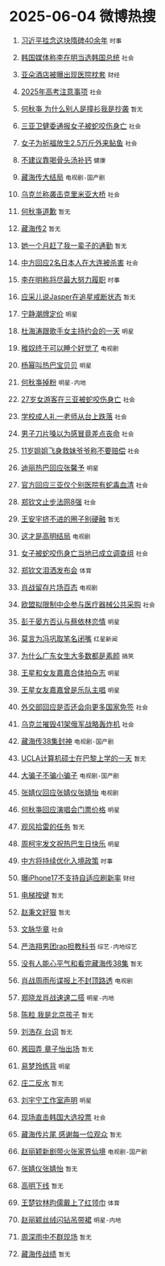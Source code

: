 # 2025-06-04 微博热搜 
1. [习近平挂念这块隋碑40余年](https://m.weibo.cn/search?containerid=100103type%3D1%26t%3D10%26q%3D%23%E4%B9%A0%E8%BF%91%E5%B9%B3%E6%8C%82%E5%BF%B5%E8%BF%99%E5%9D%97%E9%9A%8B%E7%A2%9140%E4%BD%99%E5%B9%B4%23&stream_entry_id=51&isnewpage=1&extparam=seat%3D1%26c_type%3D51%26cate%3D10103%26q%3D%2523%25E4%25B9%25A0%25E8%25BF%2591%25E5%25B9%25B3%25E6%258C%2582%25E5%25BF%25B5%25E8%25BF%2599%25E5%259D%2597%25E9%259A%258B%25E7%25A2%259140%25E4%25BD%2599%25E5%25B9%25B4%2523%26dgr%3D0%26pos%3D0%26filter_type%3Drealtimehot%26stream_entry_id%3D51%26display_time%3D1748984749%26pre_seqid%3D1748984749676036753796) `时事` 

2. [韩国媒体称李在明当选韩国总统](https://m.weibo.cn/search?containerid=100103type%3D1%26t%3D10%26q%3D%23%E9%9F%A9%E5%9B%BD%E5%AA%92%E4%BD%93%E7%A7%B0%E6%9D%8E%E5%9C%A8%E6%98%8E%E5%BD%93%E9%80%89%E9%9F%A9%E5%9B%BD%E6%80%BB%E7%BB%9F%23&stream_entry_id=31&isnewpage=1&extparam=seat%3D1%26c_type%3D31%26realpos%3D1%26cate%3D5001%26lcate%3D5001%26stream_entry_id%3D31%26flag%3D0%26q%3D%2523%25E9%259F%25A9%25E5%259B%25BD%25E5%25AA%2592%25E4%25BD%2593%25E7%25A7%25B0%25E6%259D%258E%25E5%259C%25A8%25E6%2598%258E%25E5%25BD%2593%25E9%2580%2589%25E9%259F%25A9%25E5%259B%25BD%25E6%2580%25BB%25E7%25BB%259F%2523%26dgr%3D0%26pos%3D0%26filter_type%3Drealtimehot%26band_rank%3D1%26display_time%3D1748984749%26pre_seqid%3D1748984749676036753796) `社会` 

3. [亚朵酒店被曝出现医院枕套](https://m.weibo.cn/search?containerid=100103type%3D1%26t%3D10%26q%3D%23%E4%BA%9A%E6%9C%B5%E9%85%92%E5%BA%97%E8%A2%AB%E6%9B%9D%E5%87%BA%E7%8E%B0%E5%8C%BB%E9%99%A2%E6%9E%95%E5%A5%97%23&stream_entry_id=31&isnewpage=1&extparam=seat%3D1%26c_type%3D31%26realpos%3D2%26cate%3D5001%26lcate%3D5001%26stream_entry_id%3D31%26flag%3D2%26q%3D%2523%25E4%25BA%259A%25E6%259C%25B5%25E9%2585%2592%25E5%25BA%2597%25E8%25A2%25AB%25E6%259B%259D%25E5%2587%25BA%25E7%258E%25B0%25E5%258C%25BB%25E9%2599%25A2%25E6%259E%2595%25E5%25A5%2597%2523%26dgr%3D0%26pos%3D1%26filter_type%3Drealtimehot%26band_rank%3D2%26display_time%3D1748984749%26pre_seqid%3D1748984749676036753796) `财经` 

4. [2025年高考注意事项](https://m.weibo.cn/search?containerid=100103type%3D1%26t%3D10%26q%3D%232025%E5%B9%B4%E9%AB%98%E8%80%83%E6%B3%A8%E6%84%8F%E4%BA%8B%E9%A1%B9%23&stream_entry_id=31&isnewpage=1&extparam=seat%3D1%26c_type%3D31%26realpos%3D3%26cate%3D5001%26lcate%3D5001%26stream_entry_id%3D31%26flag%3D0%26q%3D%25232025%25E5%25B9%25B4%25E9%25AB%2598%25E8%2580%2583%25E6%25B3%25A8%25E6%2584%258F%25E4%25BA%258B%25E9%25A1%25B9%2523%26dgr%3D0%26pos%3D2%26filter_type%3Drealtimehot%26band_rank%3D3%26display_time%3D1748984749%26pre_seqid%3D1748984749676036753796) `社会` 

5. [何秋亊 为什么别人是撞衫我是抄袭](https://m.weibo.cn/search?containerid=100103type%3D1%26t%3D10%26q%3D%E4%BD%95%E7%A7%8B%E4%BA%8A+%E4%B8%BA%E4%BB%80%E4%B9%88%E5%88%AB%E4%BA%BA%E6%98%AF%E6%92%9E%E8%A1%AB%E6%88%91%E6%98%AF%E6%8A%84%E8%A2%AD&stream_entry_id=31&isnewpage=1&extparam=seat%3D1%26c_type%3D31%26realpos%3D4%26cate%3D5001%26lcate%3D5001%26stream_entry_id%3D31%26flag%3D2%26q%3D%25E4%25BD%2595%25E7%25A7%258B%25E4%25BA%258A%2520%25E4%25B8%25BA%25E4%25BB%2580%25E4%25B9%2588%25E5%2588%25AB%25E4%25BA%25BA%25E6%2598%25AF%25E6%2592%259E%25E8%25A1%25AB%25E6%2588%2591%25E6%2598%25AF%25E6%258A%2584%25E8%25A2%25AD%26dgr%3D0%26pos%3D3%26filter_type%3Drealtimehot%26band_rank%3D4%26display_time%3D1748984749%26pre_seqid%3D1748984749676036753796) `暂无` 

6. [三亚卫健委通报女子被蛇咬伤身亡](https://m.weibo.cn/search?containerid=100103type%3D1%26t%3D10%26q%3D%23%E4%B8%89%E4%BA%9A%E5%8D%AB%E5%81%A5%E5%A7%94%E9%80%9A%E6%8A%A5%E5%A5%B3%E5%AD%90%E8%A2%AB%E8%9B%87%E5%92%AC%E4%BC%A4%E8%BA%AB%E4%BA%A1%23&stream_entry_id=31&isnewpage=1&extparam=seat%3D1%26c_type%3D31%26realpos%3D5%26cate%3D5001%26lcate%3D5001%26stream_entry_id%3D31%26flag%3D0%26q%3D%2523%25E4%25B8%2589%25E4%25BA%259A%25E5%258D%25AB%25E5%2581%25A5%25E5%25A7%2594%25E9%2580%259A%25E6%258A%25A5%25E5%25A5%25B3%25E5%25AD%2590%25E8%25A2%25AB%25E8%259B%2587%25E5%2592%25AC%25E4%25BC%25A4%25E8%25BA%25AB%25E4%25BA%25A1%2523%26dgr%3D0%26pos%3D4%26filter_type%3Drealtimehot%26band_rank%3D5%26display_time%3D1748984749%26pre_seqid%3D1748984749676036753796) `社会` 

7. [女子为祈福放生2.5万斤外来鲇鱼](https://m.weibo.cn/search?containerid=100103type%3D1%26t%3D10%26q%3D%23%E5%A5%B3%E5%AD%90%E4%B8%BA%E7%A5%88%E7%A6%8F%E6%94%BE%E7%94%9F2.5%E4%B8%87%E6%96%A4%E5%A4%96%E6%9D%A5%E9%B2%87%E9%B1%BC%23&stream_entry_id=31&isnewpage=1&extparam=seat%3D1%26c_type%3D31%26realpos%3D6%26cate%3D5001%26lcate%3D5001%26stream_entry_id%3D31%26flag%3D0%26q%3D%2523%25E5%25A5%25B3%25E5%25AD%2590%25E4%25B8%25BA%25E7%25A5%2588%25E7%25A6%258F%25E6%2594%25BE%25E7%2594%259F2.5%25E4%25B8%2587%25E6%2596%25A4%25E5%25A4%2596%25E6%259D%25A5%25E9%25B2%2587%25E9%25B1%25BC%2523%26dgr%3D0%26pos%3D5%26filter_type%3Drealtimehot%26band_rank%3D6%26display_time%3D1748984749%26pre_seqid%3D1748984749676036753796) `社会` 

8. [不建议靠喝骨头汤补钙](https://m.weibo.cn/search?containerid=100103type%3D1%26t%3D10%26q%3D%23%E4%B8%8D%E5%BB%BA%E8%AE%AE%E9%9D%A0%E5%96%9D%E9%AA%A8%E5%A4%B4%E6%B1%A4%E8%A1%A5%E9%92%99%23&stream_entry_id=31&isnewpage=1&extparam=seat%3D1%26c_type%3D31%26is_ad_pos%3D1%26cate%3D5001%26lcate%3D5001%26stream_entry_id%3D31%26band_rank%3D7%26q%3D%2523%25E4%25B8%258D%25E5%25BB%25BA%25E8%25AE%25AE%25E9%259D%25A0%25E5%2596%259D%25E9%25AA%25A8%25E5%25A4%25B4%25E6%25B1%25A4%25E8%25A1%25A5%25E9%2592%2599%2523%26dgr%3D0%26pos%3D6%26adid%3D288708%26filter_type%3Drealtimehot%26display_time%3D1748984749%26pre_seqid%3D1748984749676036753796) `健康` 

9. [藏海传大结局](https://m.weibo.cn/search?containerid=100103type%3D1%26t%3D10%26q%3D%23%E8%97%8F%E6%B5%B7%E4%BC%A0%E5%A4%A7%E7%BB%93%E5%B1%80%23&stream_entry_id=31&isnewpage=1&extparam=seat%3D1%26c_type%3D31%26realpos%3D7%26cate%3D5001%26lcate%3D5001%26stream_entry_id%3D31%26flag%3D0%26q%3D%2523%25E8%2597%258F%25E6%25B5%25B7%25E4%25BC%25A0%25E5%25A4%25A7%25E7%25BB%2593%25E5%25B1%2580%2523%26dgr%3D0%26pos%3D7%26filter_type%3Drealtimehot%26band_rank%3D7%26display_time%3D1748984749%26pre_seqid%3D1748984749676036753796) `电视剧-国产剧` 

10. [乌克兰称袭击克里米亚大桥](https://m.weibo.cn/search?containerid=100103type%3D1%26t%3D10%26q%3D%23%E4%B9%8C%E5%85%8B%E5%85%B0%E7%A7%B0%E8%A2%AD%E5%87%BB%E5%85%8B%E9%87%8C%E7%B1%B3%E4%BA%9A%E5%A4%A7%E6%A1%A5%23&stream_entry_id=31&isnewpage=1&extparam=seat%3D1%26c_type%3D31%26realpos%3D8%26cate%3D5001%26lcate%3D5001%26stream_entry_id%3D31%26flag%3D0%26q%3D%2523%25E4%25B9%258C%25E5%2585%258B%25E5%2585%25B0%25E7%25A7%25B0%25E8%25A2%25AD%25E5%2587%25BB%25E5%2585%258B%25E9%2587%258C%25E7%25B1%25B3%25E4%25BA%259A%25E5%25A4%25A7%25E6%25A1%25A5%2523%26dgr%3D0%26pos%3D8%26filter_type%3Drealtimehot%26band_rank%3D8%26display_time%3D1748984749%26pre_seqid%3D1748984749676036753796) `社会` 

11. [何秋亊道歉](https://m.weibo.cn/search?containerid=100103type%3D1%26t%3D10%26q%3D%E4%BD%95%E7%A7%8B%E4%BA%8A%E9%81%93%E6%AD%89&stream_entry_id=31&isnewpage=1&extparam=seat%3D1%26c_type%3D31%26realpos%3D9%26cate%3D5001%26lcate%3D5001%26stream_entry_id%3D31%26flag%3D2%26q%3D%25E4%25BD%2595%25E7%25A7%258B%25E4%25BA%258A%25E9%2581%2593%25E6%25AD%2589%26dgr%3D0%26pos%3D9%26filter_type%3Drealtimehot%26band_rank%3D9%26display_time%3D1748984749%26pre_seqid%3D1748984749676036753796) `暂无` 

12. [藏海传2](https://m.weibo.cn/search?containerid=100103type%3D1%26t%3D10%26q%3D%E8%97%8F%E6%B5%B7%E4%BC%A02&stream_entry_id=31&isnewpage=1&extparam=seat%3D1%26c_type%3D31%26realpos%3D10%26cate%3D5001%26lcate%3D5001%26stream_entry_id%3D31%26flag%3D2%26q%3D%25E8%2597%258F%25E6%25B5%25B7%25E4%25BC%25A02%26dgr%3D0%26pos%3D10%26filter_type%3Drealtimehot%26band_rank%3D10%26display_time%3D1748984749%26pre_seqid%3D1748984749676036753796) `暂无` 

13. [她一个月赶了我一辈子的通勤](https://m.weibo.cn/search?containerid=100103type%3D1%26t%3D10%26q%3D%E5%A5%B9%E4%B8%80%E4%B8%AA%E6%9C%88%E8%B5%B6%E4%BA%86%E6%88%91%E4%B8%80%E8%BE%88%E5%AD%90%E7%9A%84%E9%80%9A%E5%8B%A4&stream_entry_id=31&isnewpage=1&extparam=seat%3D1%26c_type%3D31%26realpos%3D11%26cate%3D5001%26lcate%3D5001%26stream_entry_id%3D31%26flag%3D2%26q%3D%25E5%25A5%25B9%25E4%25B8%2580%25E4%25B8%25AA%25E6%259C%2588%25E8%25B5%25B6%25E4%25BA%2586%25E6%2588%2591%25E4%25B8%2580%25E8%25BE%2588%25E5%25AD%2590%25E7%259A%2584%25E9%2580%259A%25E5%258B%25A4%26dgr%3D0%26pos%3D11%26filter_type%3Drealtimehot%26band_rank%3D11%26display_time%3D1748984749%26pre_seqid%3D1748984749676036753796) `暂无` 

14. [中方回应2名日本人在大连被杀害](https://m.weibo.cn/search?containerid=100103type%3D1%26t%3D10%26q%3D%23%E4%B8%AD%E6%96%B9%E5%9B%9E%E5%BA%942%E5%90%8D%E6%97%A5%E6%9C%AC%E4%BA%BA%E5%9C%A8%E5%A4%A7%E8%BF%9E%E8%A2%AB%E6%9D%80%E5%AE%B3%23&stream_entry_id=31&isnewpage=1&extparam=seat%3D1%26c_type%3D31%26realpos%3D12%26cate%3D5001%26lcate%3D5001%26stream_entry_id%3D31%26flag%3D2%26q%3D%2523%25E4%25B8%25AD%25E6%2596%25B9%25E5%259B%259E%25E5%25BA%25942%25E5%2590%258D%25E6%2597%25A5%25E6%259C%25AC%25E4%25BA%25BA%25E5%259C%25A8%25E5%25A4%25A7%25E8%25BF%259E%25E8%25A2%25AB%25E6%259D%2580%25E5%25AE%25B3%2523%26dgr%3D0%26pos%3D12%26filter_type%3Drealtimehot%26band_rank%3D12%26display_time%3D1748984749%26pre_seqid%3D1748984749676036753796) `社会` 

15. [李在明称将尽最大努力履职](https://m.weibo.cn/search?containerid=100103type%3D1%26t%3D10%26q%3D%23%E6%9D%8E%E5%9C%A8%E6%98%8E%E7%A7%B0%E5%B0%86%E5%B0%BD%E6%9C%80%E5%A4%A7%E5%8A%AA%E5%8A%9B%E5%B1%A5%E8%81%8C%23&stream_entry_id=31&isnewpage=1&extparam=seat%3D1%26c_type%3D31%26realpos%3D13%26cate%3D5001%26lcate%3D5001%26stream_entry_id%3D31%26flag%3D0%26q%3D%2523%25E6%259D%258E%25E5%259C%25A8%25E6%2598%258E%25E7%25A7%25B0%25E5%25B0%2586%25E5%25B0%25BD%25E6%259C%2580%25E5%25A4%25A7%25E5%258A%25AA%25E5%258A%259B%25E5%25B1%25A5%25E8%2581%258C%2523%26dgr%3D0%26pos%3D13%26filter_type%3Drealtimehot%26band_rank%3D13%26display_time%3D1748984749%26pre_seqid%3D1748984749676036753796) `时事` 

16. [应采儿说Jasper在追星戒断状态](https://m.weibo.cn/search?containerid=100103type%3D1%26t%3D10%26q%3D%E5%BA%94%E9%87%87%E5%84%BF%E8%AF%B4Jasper%E5%9C%A8%E8%BF%BD%E6%98%9F%E6%88%92%E6%96%AD%E7%8A%B6%E6%80%81&stream_entry_id=31&isnewpage=1&extparam=seat%3D1%26c_type%3D31%26realpos%3D14%26cate%3D5001%26lcate%3D5001%26stream_entry_id%3D31%26flag%3D2%26q%3D%25E5%25BA%2594%25E9%2587%2587%25E5%2584%25BF%25E8%25AF%25B4Jasper%25E5%259C%25A8%25E8%25BF%25BD%25E6%2598%259F%25E6%2588%2592%25E6%2596%25AD%25E7%258A%25B6%25E6%2580%2581%26dgr%3D0%26pos%3D14%26filter_type%3Drealtimehot%26band_rank%3D14%26display_time%3D1748984749%26pre_seqid%3D1748984749676036753796) `暂无` 

17. [宁静潮牌定价](https://m.weibo.cn/search?containerid=100103type%3D1%26t%3D10%26q%3D%23%E5%AE%81%E9%9D%99%E6%BD%AE%E7%89%8C%E5%AE%9A%E4%BB%B7%23&stream_entry_id=31&isnewpage=1&extparam=seat%3D1%26c_type%3D31%26realpos%3D15%26cate%3D5001%26lcate%3D5001%26stream_entry_id%3D31%26flag%3D2%26q%3D%2523%25E5%25AE%2581%25E9%259D%2599%25E6%25BD%25AE%25E7%2589%258C%25E5%25AE%259A%25E4%25BB%25B7%2523%26dgr%3D0%26pos%3D15%26filter_type%3Drealtimehot%26band_rank%3D15%26display_time%3D1748984749%26pre_seqid%3D1748984749676036753796) `明星` 

18. [杜海涛跟歌手女主持约会的一天](https://m.weibo.cn/search?containerid=100103type%3D1%26t%3D10%26q%3D%23%E6%9D%9C%E6%B5%B7%E6%B6%9B%E8%B7%9F%E6%AD%8C%E6%89%8B%E5%A5%B3%E4%B8%BB%E6%8C%81%E7%BA%A6%E4%BC%9A%E7%9A%84%E4%B8%80%E5%A4%A9%23&stream_entry_id=31&isnewpage=1&extparam=seat%3D1%26c_type%3D31%26realpos%3D16%26cate%3D5001%26lcate%3D5001%26stream_entry_id%3D31%26flag%3D2%26q%3D%2523%25E6%259D%259C%25E6%25B5%25B7%25E6%25B6%259B%25E8%25B7%259F%25E6%25AD%258C%25E6%2589%258B%25E5%25A5%25B3%25E4%25B8%25BB%25E6%258C%2581%25E7%25BA%25A6%25E4%25BC%259A%25E7%259A%2584%25E4%25B8%2580%25E5%25A4%25A9%2523%26dgr%3D0%26pos%3D16%26filter_type%3Drealtimehot%26band_rank%3D16%26display_time%3D1748984749%26pre_seqid%3D1748984749676036753796) `明星` 

19. [稚奴终于可以睡个好觉了](https://m.weibo.cn/search?containerid=100103type%3D1%26t%3D10%26q%3D%23%E7%A8%9A%E5%A5%B4%E7%BB%88%E4%BA%8E%E5%8F%AF%E4%BB%A5%E7%9D%A1%E4%B8%AA%E5%A5%BD%E8%A7%89%E4%BA%86%23&stream_entry_id=31&isnewpage=1&extparam=seat%3D1%26c_type%3D31%26realpos%3D17%26cate%3D5001%26lcate%3D5001%26stream_entry_id%3D31%26flag%3D0%26q%3D%2523%25E7%25A8%259A%25E5%25A5%25B4%25E7%25BB%2588%25E4%25BA%258E%25E5%258F%25AF%25E4%25BB%25A5%25E7%259D%25A1%25E4%25B8%25AA%25E5%25A5%25BD%25E8%25A7%2589%25E4%25BA%2586%2523%26dgr%3D0%26pos%3D17%26filter_type%3Drealtimehot%26band_rank%3D17%26display_time%3D1748984749%26pre_seqid%3D1748984749676036753796) `电视剧` 

20. [杨幂叫热巴宝贝贝](https://m.weibo.cn/search?containerid=100103type%3D1%26t%3D10%26q%3D%23%E6%9D%A8%E5%B9%82%E5%8F%AB%E7%83%AD%E5%B7%B4%E5%AE%9D%E8%B4%9D%E8%B4%9D%23&stream_entry_id=31&isnewpage=1&extparam=seat%3D1%26c_type%3D31%26realpos%3D18%26cate%3D5001%26lcate%3D5001%26stream_entry_id%3D31%26flag%3D0%26q%3D%2523%25E6%259D%25A8%25E5%25B9%2582%25E5%258F%25AB%25E7%2583%25AD%25E5%25B7%25B4%25E5%25AE%259D%25E8%25B4%259D%25E8%25B4%259D%2523%26dgr%3D0%26pos%3D18%26filter_type%3Drealtimehot%26band_rank%3D18%26display_time%3D1748984749%26pre_seqid%3D1748984749676036753796) `明星` 

21. [何秋亊掉粉](https://m.weibo.cn/search?containerid=100103type%3D1%26t%3D10%26q%3D%E4%BD%95%E7%A7%8B%E4%BA%8A%E6%8E%89%E7%B2%89&stream_entry_id=31&isnewpage=1&extparam=seat%3D1%26c_type%3D31%26realpos%3D19%26cate%3D5001%26lcate%3D5001%26stream_entry_id%3D31%26flag%3D0%26q%3D%25E4%25BD%2595%25E7%25A7%258B%25E4%25BA%258A%25E6%258E%2589%25E7%25B2%2589%26dgr%3D0%26pos%3D19%26filter_type%3Drealtimehot%26band_rank%3D19%26display_time%3D1748984749%26pre_seqid%3D1748984749676036753796) `明星-内地` 

22. [27岁女游客在三亚被蛇咬伤身亡](https://m.weibo.cn/search?containerid=100103type%3D1%26t%3D10%26q%3D%2327%E5%B2%81%E5%A5%B3%E6%B8%B8%E5%AE%A2%E5%9C%A8%E4%B8%89%E4%BA%9A%E8%A2%AB%E8%9B%87%E5%92%AC%E4%BC%A4%E8%BA%AB%E4%BA%A1%23&stream_entry_id=31&isnewpage=1&extparam=seat%3D1%26c_type%3D31%26realpos%3D20%26cate%3D5001%26lcate%3D5001%26stream_entry_id%3D31%26flag%3D0%26q%3D%252327%25E5%25B2%2581%25E5%25A5%25B3%25E6%25B8%25B8%25E5%25AE%25A2%25E5%259C%25A8%25E4%25B8%2589%25E4%25BA%259A%25E8%25A2%25AB%25E8%259B%2587%25E5%2592%25AC%25E4%25BC%25A4%25E8%25BA%25AB%25E4%25BA%25A1%2523%26dgr%3D0%26pos%3D20%26filter_type%3Drealtimehot%26band_rank%3D20%26display_time%3D1748984749%26pre_seqid%3D1748984749676036753796) `社会` 

23. [学校成人礼一老师从台上跌落](https://m.weibo.cn/search?containerid=100103type%3D1%26t%3D10%26q%3D%23%E5%AD%A6%E6%A0%A1%E6%88%90%E4%BA%BA%E7%A4%BC%E4%B8%80%E8%80%81%E5%B8%88%E4%BB%8E%E5%8F%B0%E4%B8%8A%E8%B7%8C%E8%90%BD%23&stream_entry_id=31&isnewpage=1&extparam=seat%3D1%26c_type%3D31%26realpos%3D21%26cate%3D5001%26lcate%3D5001%26stream_entry_id%3D31%26flag%3D0%26q%3D%2523%25E5%25AD%25A6%25E6%25A0%25A1%25E6%2588%2590%25E4%25BA%25BA%25E7%25A4%25BC%25E4%25B8%2580%25E8%2580%2581%25E5%25B8%2588%25E4%25BB%258E%25E5%258F%25B0%25E4%25B8%258A%25E8%25B7%258C%25E8%2590%25BD%2523%26dgr%3D0%26pos%3D21%26filter_type%3Drealtimehot%26band_rank%3D21%26display_time%3D1748984749%26pre_seqid%3D1748984749676036753796) `社会` 

24. [男子刀片嗓以为感冒竟差点丧命](https://m.weibo.cn/search?containerid=100103type%3D1%26t%3D10%26q%3D%23%E7%94%B7%E5%AD%90%E5%88%80%E7%89%87%E5%97%93%E4%BB%A5%E4%B8%BA%E6%84%9F%E5%86%92%E7%AB%9F%E5%B7%AE%E7%82%B9%E4%B8%A7%E5%91%BD%23&stream_entry_id=31&isnewpage=1&extparam=seat%3D1%26c_type%3D31%26realpos%3D22%26cate%3D5001%26lcate%3D5001%26stream_entry_id%3D31%26flag%3D0%26q%3D%2523%25E7%2594%25B7%25E5%25AD%2590%25E5%2588%2580%25E7%2589%2587%25E5%2597%2593%25E4%25BB%25A5%25E4%25B8%25BA%25E6%2584%259F%25E5%2586%2592%25E7%25AB%259F%25E5%25B7%25AE%25E7%2582%25B9%25E4%25B8%25A7%25E5%2591%25BD%2523%26dgr%3D0%26pos%3D22%26filter_type%3Drealtimehot%26band_rank%3D22%26display_time%3D1748984749%26pre_seqid%3D1748984749676036753796) `社会` 

25. [11岁姐姐飞身救妹爷爷称不要赔偿](https://m.weibo.cn/search?containerid=100103type%3D1%26t%3D10%26q%3D%2311%E5%B2%81%E5%A7%90%E5%A7%90%E9%A3%9E%E8%BA%AB%E6%95%91%E5%A6%B9%E7%88%B7%E7%88%B7%E7%A7%B0%E4%B8%8D%E8%A6%81%E8%B5%94%E5%81%BF%23&stream_entry_id=31&isnewpage=1&extparam=seat%3D1%26c_type%3D31%26realpos%3D23%26cate%3D5001%26lcate%3D5001%26stream_entry_id%3D31%26flag%3D0%26q%3D%252311%25E5%25B2%2581%25E5%25A7%2590%25E5%25A7%2590%25E9%25A3%259E%25E8%25BA%25AB%25E6%2595%2591%25E5%25A6%25B9%25E7%2588%25B7%25E7%2588%25B7%25E7%25A7%25B0%25E4%25B8%258D%25E8%25A6%2581%25E8%25B5%2594%25E5%2581%25BF%2523%26dgr%3D0%26pos%3D23%26filter_type%3Drealtimehot%26band_rank%3D23%26display_time%3D1748984749%26pre_seqid%3D1748984749676036753796) `社会` 

26. [迪丽热巴回应张馨予](https://m.weibo.cn/search?containerid=100103type%3D1%26t%3D10%26q%3D%23%E8%BF%AA%E4%B8%BD%E7%83%AD%E5%B7%B4%E5%9B%9E%E5%BA%94%E5%BC%A0%E9%A6%A8%E4%BA%88%23&stream_entry_id=31&isnewpage=1&extparam=seat%3D1%26c_type%3D31%26realpos%3D24%26cate%3D5001%26lcate%3D5001%26stream_entry_id%3D31%26flag%3D0%26q%3D%2523%25E8%25BF%25AA%25E4%25B8%25BD%25E7%2583%25AD%25E5%25B7%25B4%25E5%259B%259E%25E5%25BA%2594%25E5%25BC%25A0%25E9%25A6%25A8%25E4%25BA%2588%2523%26dgr%3D0%26pos%3D24%26filter_type%3Drealtimehot%26band_rank%3D24%26display_time%3D1748984749%26pre_seqid%3D1748984749676036753796) `明星` 

27. [官方回应三亚仅个别医院有蛇毒血清](https://m.weibo.cn/search?containerid=100103type%3D1%26t%3D10%26q%3D%23%E5%AE%98%E6%96%B9%E5%9B%9E%E5%BA%94%E4%B8%89%E4%BA%9A%E4%BB%85%E4%B8%AA%E5%88%AB%E5%8C%BB%E9%99%A2%E6%9C%89%E8%9B%87%E6%AF%92%E8%A1%80%E6%B8%85%23&stream_entry_id=31&isnewpage=1&extparam=seat%3D1%26c_type%3D31%26realpos%3D25%26cate%3D5001%26lcate%3D5001%26stream_entry_id%3D31%26flag%3D0%26q%3D%2523%25E5%25AE%2598%25E6%2596%25B9%25E5%259B%259E%25E5%25BA%2594%25E4%25B8%2589%25E4%25BA%259A%25E4%25BB%2585%25E4%25B8%25AA%25E5%2588%25AB%25E5%258C%25BB%25E9%2599%25A2%25E6%259C%2589%25E8%259B%2587%25E6%25AF%2592%25E8%25A1%2580%25E6%25B8%2585%2523%26dgr%3D0%26pos%3D25%26filter_type%3Drealtimehot%26band_rank%3D25%26display_time%3D1748984749%26pre_seqid%3D1748984749676036753796) `社会` 

28. [郑钦文止步法网8强](https://m.weibo.cn/search?containerid=100103type%3D1%26t%3D10%26q%3D%23%E9%83%91%E9%92%A6%E6%96%87%E6%AD%A2%E6%AD%A5%E6%B3%95%E7%BD%918%E5%BC%BA%23&stream_entry_id=31&isnewpage=1&extparam=seat%3D1%26c_type%3D31%26realpos%3D26%26cate%3D5001%26lcate%3D5001%26stream_entry_id%3D31%26flag%3D0%26q%3D%2523%25E9%2583%2591%25E9%2592%25A6%25E6%2596%2587%25E6%25AD%25A2%25E6%25AD%25A5%25E6%25B3%2595%25E7%25BD%25918%25E5%25BC%25BA%2523%26dgr%3D0%26pos%3D26%26filter_type%3Drealtimehot%26band_rank%3D26%26display_time%3D1748984749%26pre_seqid%3D1748984749676036753796) `社会` 

29. [王安宇挤不进的圈子别硬融](https://m.weibo.cn/search?containerid=100103type%3D1%26t%3D10%26q%3D%E7%8E%8B%E5%AE%89%E5%AE%87%E6%8C%A4%E4%B8%8D%E8%BF%9B%E7%9A%84%E5%9C%88%E5%AD%90%E5%88%AB%E7%A1%AC%E8%9E%8D&stream_entry_id=31&isnewpage=1&extparam=seat%3D1%26c_type%3D31%26realpos%3D27%26cate%3D5001%26lcate%3D5001%26stream_entry_id%3D31%26flag%3D0%26q%3D%25E7%258E%258B%25E5%25AE%2589%25E5%25AE%2587%25E6%258C%25A4%25E4%25B8%258D%25E8%25BF%259B%25E7%259A%2584%25E5%259C%2588%25E5%25AD%2590%25E5%2588%25AB%25E7%25A1%25AC%25E8%259E%258D%26dgr%3D0%26pos%3D27%26filter_type%3Drealtimehot%26band_rank%3D27%26display_time%3D1748984749%26pre_seqid%3D1748984749676036753796) `暂无` 

30. [这才是高明结局](https://m.weibo.cn/search?containerid=100103type%3D1%26t%3D10%26q%3D%23%E8%BF%99%E6%89%8D%E6%98%AF%E9%AB%98%E6%98%8E%E7%BB%93%E5%B1%80%23&stream_entry_id=31&isnewpage=1&extparam=seat%3D1%26c_type%3D31%26realpos%3D28%26cate%3D5001%26lcate%3D5001%26stream_entry_id%3D31%26flag%3D0%26q%3D%2523%25E8%25BF%2599%25E6%2589%258D%25E6%2598%25AF%25E9%25AB%2598%25E6%2598%258E%25E7%25BB%2593%25E5%25B1%2580%2523%26dgr%3D0%26pos%3D28%26filter_type%3Drealtimehot%26band_rank%3D28%26display_time%3D1748984749%26pre_seqid%3D1748984749676036753796) `电视剧` 

31. [女子被蛇咬伤身亡当地已成立调查组](https://m.weibo.cn/search?containerid=100103type%3D1%26t%3D10%26q%3D%23%E5%A5%B3%E5%AD%90%E8%A2%AB%E8%9B%87%E5%92%AC%E4%BC%A4%E8%BA%AB%E4%BA%A1%E5%BD%93%E5%9C%B0%E5%B7%B2%E6%88%90%E7%AB%8B%E8%B0%83%E6%9F%A5%E7%BB%84%23&stream_entry_id=31&isnewpage=1&extparam=seat%3D1%26c_type%3D31%26realpos%3D29%26cate%3D5001%26lcate%3D5001%26stream_entry_id%3D31%26flag%3D0%26q%3D%2523%25E5%25A5%25B3%25E5%25AD%2590%25E8%25A2%25AB%25E8%259B%2587%25E5%2592%25AC%25E4%25BC%25A4%25E8%25BA%25AB%25E4%25BA%25A1%25E5%25BD%2593%25E5%259C%25B0%25E5%25B7%25B2%25E6%2588%2590%25E7%25AB%258B%25E8%25B0%2583%25E6%259F%25A5%25E7%25BB%2584%2523%26dgr%3D0%26pos%3D29%26filter_type%3Drealtimehot%26band_rank%3D29%26display_time%3D1748984749%26pre_seqid%3D1748984749676036753796) `社会` 

32. [郑钦文泪洒发布会](https://m.weibo.cn/search?containerid=100103type%3D1%26t%3D10%26q%3D%23%E9%83%91%E9%92%A6%E6%96%87%E6%B3%AA%E6%B4%92%E5%8F%91%E5%B8%83%E4%BC%9A%23&stream_entry_id=31&isnewpage=1&extparam=seat%3D1%26c_type%3D31%26realpos%3D30%26cate%3D5001%26lcate%3D5001%26stream_entry_id%3D31%26flag%3D0%26q%3D%2523%25E9%2583%2591%25E9%2592%25A6%25E6%2596%2587%25E6%25B3%25AA%25E6%25B4%2592%25E5%258F%2591%25E5%25B8%2583%25E4%25BC%259A%2523%26dgr%3D0%26pos%3D30%26filter_type%3Drealtimehot%26band_rank%3D30%26display_time%3D1748984749%26pre_seqid%3D1748984749676036753796) `体育` 

33. [肖战留存片场百态](https://m.weibo.cn/search?containerid=100103type%3D1%26t%3D10%26q%3D%23%E8%82%96%E6%88%98%E7%95%99%E5%AD%98%E7%89%87%E5%9C%BA%E7%99%BE%E6%80%81%23&stream_entry_id=31&isnewpage=1&extparam=seat%3D1%26c_type%3D31%26realpos%3D31%26cate%3D5001%26lcate%3D5001%26stream_entry_id%3D31%26flag%3D0%26q%3D%2523%25E8%2582%2596%25E6%2588%2598%25E7%2595%2599%25E5%25AD%2598%25E7%2589%2587%25E5%259C%25BA%25E7%2599%25BE%25E6%2580%2581%2523%26dgr%3D0%26pos%3D31%26filter_type%3Drealtimehot%26band_rank%3D31%26display_time%3D1748984749%26pre_seqid%3D1748984749676036753796) `电视剧` 

34. [欧盟拟限制中企参与医疗器械公共采购](https://m.weibo.cn/search?containerid=100103type%3D1%26t%3D10%26q%3D%23%E6%AC%A7%E7%9B%9F%E6%8B%9F%E9%99%90%E5%88%B6%E4%B8%AD%E4%BC%81%E5%8F%82%E4%B8%8E%E5%8C%BB%E7%96%97%E5%99%A8%E6%A2%B0%E5%85%AC%E5%85%B1%E9%87%87%E8%B4%AD%23&stream_entry_id=31&isnewpage=1&extparam=seat%3D1%26c_type%3D31%26realpos%3D32%26cate%3D5001%26lcate%3D5001%26stream_entry_id%3D31%26flag%3D0%26q%3D%2523%25E6%25AC%25A7%25E7%259B%259F%25E6%258B%259F%25E9%2599%2590%25E5%2588%25B6%25E4%25B8%25AD%25E4%25BC%2581%25E5%258F%2582%25E4%25B8%258E%25E5%258C%25BB%25E7%2596%2597%25E5%2599%25A8%25E6%25A2%25B0%25E5%2585%25AC%25E5%2585%25B1%25E9%2587%2587%25E8%25B4%25AD%2523%26dgr%3D0%26pos%3D32%26filter_type%3Drealtimehot%26band_rank%3D32%26display_time%3D1748984749%26pre_seqid%3D1748984749676036753796) `社会` 

35. [彭于晏方否认与蔡依林恋情](https://m.weibo.cn/search?containerid=100103type%3D1%26t%3D10%26q%3D%23%E5%BD%AD%E4%BA%8E%E6%99%8F%E6%96%B9%E5%90%A6%E8%AE%A4%E4%B8%8E%E8%94%A1%E4%BE%9D%E6%9E%97%E6%81%8B%E6%83%85%23&stream_entry_id=31&isnewpage=1&extparam=seat%3D1%26c_type%3D31%26realpos%3D33%26cate%3D5001%26lcate%3D5001%26stream_entry_id%3D31%26flag%3D0%26q%3D%2523%25E5%25BD%25AD%25E4%25BA%258E%25E6%2599%258F%25E6%2596%25B9%25E5%2590%25A6%25E8%25AE%25A4%25E4%25B8%258E%25E8%2594%25A1%25E4%25BE%259D%25E6%259E%2597%25E6%2581%258B%25E6%2583%2585%2523%26dgr%3D0%26pos%3D33%26filter_type%3Drealtimehot%26band_rank%3D33%26display_time%3D1748984749%26pre_seqid%3D1748984749676036753796) `明星` 

36. [莫言为冯巩取笔名闭嘴](https://m.weibo.cn/search?containerid=100103type%3D1%26t%3D10%26q%3D%E8%8E%AB%E8%A8%80%E4%B8%BA%E5%86%AF%E5%B7%A9%E5%8F%96%E7%AC%94%E5%90%8D%E9%97%AD%E5%98%B4&stream_entry_id=31&isnewpage=1&extparam=seat%3D1%26c_type%3D31%26realpos%3D34%26cate%3D5001%26lcate%3D5001%26stream_entry_id%3D31%26flag%3D1%26q%3D%25E8%258E%25AB%25E8%25A8%2580%25E4%25B8%25BA%25E5%2586%25AF%25E5%25B7%25A9%25E5%258F%2596%25E7%25AC%2594%25E5%2590%258D%25E9%2597%25AD%25E5%2598%25B4%26dgr%3D0%26pos%3D34%26filter_type%3Drealtimehot%26band_rank%3D34%26display_time%3D1748984749%26pre_seqid%3D1748984749676036753796) `红星新闻` 

37. [为什么广东女生大多数都是素颜](https://m.weibo.cn/search?containerid=100103type%3D1%26t%3D10%26q%3D%23%E4%B8%BA%E4%BB%80%E4%B9%88%E5%B9%BF%E4%B8%9C%E5%A5%B3%E7%94%9F%E5%A4%A7%E5%A4%9A%E6%95%B0%E9%83%BD%E6%98%AF%E7%B4%A0%E9%A2%9C%23&stream_entry_id=31&isnewpage=1&extparam=seat%3D1%26c_type%3D31%26realpos%3D35%26cate%3D5001%26lcate%3D5001%26stream_entry_id%3D31%26flag%3D0%26q%3D%2523%25E4%25B8%25BA%25E4%25BB%2580%25E4%25B9%2588%25E5%25B9%25BF%25E4%25B8%259C%25E5%25A5%25B3%25E7%2594%259F%25E5%25A4%25A7%25E5%25A4%259A%25E6%2595%25B0%25E9%2583%25BD%25E6%2598%25AF%25E7%25B4%25A0%25E9%25A2%259C%2523%26dgr%3D0%26pos%3D35%26filter_type%3Drealtimehot%26band_rank%3D35%26display_time%3D1748984749%26pre_seqid%3D1748984749676036753796) `搞笑` 

38. [王星和女友嘉嘉合体拍杂志](https://m.weibo.cn/search?containerid=100103type%3D1%26t%3D10%26q%3D%23%E7%8E%8B%E6%98%9F%E5%92%8C%E5%A5%B3%E5%8F%8B%E5%98%89%E5%98%89%E5%90%88%E4%BD%93%E6%8B%8D%E6%9D%82%E5%BF%97%23&stream_entry_id=31&isnewpage=1&extparam=seat%3D1%26c_type%3D31%26realpos%3D36%26cate%3D5001%26lcate%3D5001%26stream_entry_id%3D31%26flag%3D1%26q%3D%2523%25E7%258E%258B%25E6%2598%259F%25E5%2592%258C%25E5%25A5%25B3%25E5%258F%258B%25E5%2598%2589%25E5%2598%2589%25E5%2590%2588%25E4%25BD%2593%25E6%258B%258D%25E6%259D%2582%25E5%25BF%2597%2523%26dgr%3D0%26pos%3D36%26filter_type%3Drealtimehot%26band_rank%3D36%26display_time%3D1748984749%26pre_seqid%3D1748984749676036753796) `明星` 

39. [王星女友嘉嘉曾是乐队主唱](https://m.weibo.cn/search?containerid=100103type%3D1%26t%3D10%26q%3D%23%E7%8E%8B%E6%98%9F%E5%A5%B3%E5%8F%8B%E5%98%89%E5%98%89%E6%9B%BE%E6%98%AF%E4%B9%90%E9%98%9F%E4%B8%BB%E5%94%B1%23&stream_entry_id=31&isnewpage=1&extparam=seat%3D1%26c_type%3D31%26realpos%3D37%26cate%3D5001%26lcate%3D5001%26stream_entry_id%3D31%26flag%3D0%26q%3D%2523%25E7%258E%258B%25E6%2598%259F%25E5%25A5%25B3%25E5%258F%258B%25E5%2598%2589%25E5%2598%2589%25E6%259B%25BE%25E6%2598%25AF%25E4%25B9%2590%25E9%2598%259F%25E4%25B8%25BB%25E5%2594%25B1%2523%26dgr%3D0%26pos%3D37%26filter_type%3Drealtimehot%26band_rank%3D37%26display_time%3D1748984749%26pre_seqid%3D1748984749676036753796) `明星` 

40. [外交部回应是否还会向更多国家免签](https://m.weibo.cn/search?containerid=100103type%3D1%26t%3D10%26q%3D%23%E5%A4%96%E4%BA%A4%E9%83%A8%E5%9B%9E%E5%BA%94%E6%98%AF%E5%90%A6%E8%BF%98%E4%BC%9A%E5%90%91%E6%9B%B4%E5%A4%9A%E5%9B%BD%E5%AE%B6%E5%85%8D%E7%AD%BE%23&stream_entry_id=31&isnewpage=1&extparam=seat%3D1%26c_type%3D31%26realpos%3D38%26cate%3D5001%26lcate%3D5001%26stream_entry_id%3D31%26flag%3D0%26q%3D%2523%25E5%25A4%2596%25E4%25BA%25A4%25E9%2583%25A8%25E5%259B%259E%25E5%25BA%2594%25E6%2598%25AF%25E5%2590%25A6%25E8%25BF%2598%25E4%25BC%259A%25E5%2590%2591%25E6%259B%25B4%25E5%25A4%259A%25E5%259B%25BD%25E5%25AE%25B6%25E5%2585%258D%25E7%25AD%25BE%2523%26dgr%3D0%26pos%3D38%26filter_type%3Drealtimehot%26band_rank%3D38%26display_time%3D1748984749%26pre_seqid%3D1748984749676036753796) `社会` 

41. [乌克兰摧毁41架俄军战略轰炸机](https://m.weibo.cn/search?containerid=100103type%3D1%26t%3D10%26q%3D%23%E4%B9%8C%E5%85%8B%E5%85%B0%E6%91%A7%E6%AF%8141%E6%9E%B6%E4%BF%84%E5%86%9B%E6%88%98%E7%95%A5%E8%BD%B0%E7%82%B8%E6%9C%BA%23&stream_entry_id=31&isnewpage=1&extparam=seat%3D1%26c_type%3D31%26realpos%3D39%26cate%3D5001%26lcate%3D5001%26stream_entry_id%3D31%26flag%3D0%26q%3D%2523%25E4%25B9%258C%25E5%2585%258B%25E5%2585%25B0%25E6%2591%25A7%25E6%25AF%258141%25E6%259E%25B6%25E4%25BF%2584%25E5%2586%259B%25E6%2588%2598%25E7%2595%25A5%25E8%25BD%25B0%25E7%2582%25B8%25E6%259C%25BA%2523%26dgr%3D0%26pos%3D39%26filter_type%3Drealtimehot%26band_rank%3D39%26display_time%3D1748984749%26pre_seqid%3D1748984749676036753796) `社会` 

42. [藏海传38集封神](https://m.weibo.cn/search?containerid=100103type%3D1%26t%3D10%26q%3D%23%E8%97%8F%E6%B5%B7%E4%BC%A038%E9%9B%86%E5%B0%81%E7%A5%9E%23&stream_entry_id=31&isnewpage=1&extparam=seat%3D1%26c_type%3D31%26realpos%3D40%26cate%3D5001%26lcate%3D5001%26stream_entry_id%3D31%26flag%3D0%26q%3D%2523%25E8%2597%258F%25E6%25B5%25B7%25E4%25BC%25A038%25E9%259B%2586%25E5%25B0%2581%25E7%25A5%259E%2523%26dgr%3D0%26pos%3D40%26filter_type%3Drealtimehot%26band_rank%3D40%26display_time%3D1748984749%26pre_seqid%3D1748984749676036753796) `电视剧-国产剧` 

43. [UCLA计算机硕士在巴黎上学的一天](https://m.weibo.cn/search?containerid=100103type%3D1%26t%3D10%26q%3DUCLA%E8%AE%A1%E7%AE%97%E6%9C%BA%E7%A1%95%E5%A3%AB%E5%9C%A8%E5%B7%B4%E9%BB%8E%E4%B8%8A%E5%AD%A6%E7%9A%84%E4%B8%80%E5%A4%A9&stream_entry_id=31&isnewpage=1&extparam=seat%3D1%26c_type%3D31%26realpos%3D41%26cate%3D5001%26lcate%3D5001%26stream_entry_id%3D31%26flag%3D1%26q%3DUCLA%25E8%25AE%25A1%25E7%25AE%2597%25E6%259C%25BA%25E7%25A1%2595%25E5%25A3%25AB%25E5%259C%25A8%25E5%25B7%25B4%25E9%25BB%258E%25E4%25B8%258A%25E5%25AD%25A6%25E7%259A%2584%25E4%25B8%2580%25E5%25A4%25A9%26dgr%3D0%26pos%3D41%26filter_type%3Drealtimehot%26band_rank%3D41%26display_time%3D1748984749%26pre_seqid%3D1748984749676036753796) `暂无` 

44. [大骗子不骗小骗子](https://m.weibo.cn/search?containerid=100103type%3D1%26t%3D10%26q%3D%23%E5%A4%A7%E9%AA%97%E5%AD%90%E4%B8%8D%E9%AA%97%E5%B0%8F%E9%AA%97%E5%AD%90%23&stream_entry_id=31&isnewpage=1&extparam=seat%3D1%26c_type%3D31%26realpos%3D42%26cate%3D5001%26lcate%3D5001%26stream_entry_id%3D31%26flag%3D0%26q%3D%2523%25E5%25A4%25A7%25E9%25AA%2597%25E5%25AD%2590%25E4%25B8%258D%25E9%25AA%2597%25E5%25B0%258F%25E9%25AA%2597%25E5%25AD%2590%2523%26dgr%3D0%26pos%3D42%26filter_type%3Drealtimehot%26band_rank%3D42%26display_time%3D1748984749%26pre_seqid%3D1748984749676036753796) `电视剧-国产剧` 

45. [张婧仪回应张婧仪张婧怡](https://m.weibo.cn/search?containerid=100103type%3D1%26t%3D10%26q%3D%23%E5%BC%A0%E5%A9%A7%E4%BB%AA%E5%9B%9E%E5%BA%94%E5%BC%A0%E5%A9%A7%E4%BB%AA%E5%BC%A0%E5%A9%A7%E6%80%A1%23&stream_entry_id=31&isnewpage=1&extparam=seat%3D1%26c_type%3D31%26realpos%3D43%26cate%3D5001%26lcate%3D5001%26stream_entry_id%3D31%26flag%3D0%26q%3D%2523%25E5%25BC%25A0%25E5%25A9%25A7%25E4%25BB%25AA%25E5%259B%259E%25E5%25BA%2594%25E5%25BC%25A0%25E5%25A9%25A7%25E4%25BB%25AA%25E5%25BC%25A0%25E5%25A9%25A7%25E6%2580%25A1%2523%26dgr%3D0%26pos%3D43%26filter_type%3Drealtimehot%26band_rank%3D43%26display_time%3D1748984749%26pre_seqid%3D1748984749676036753796) `电视剧` 

46. [何秋亊回应演唱会门票价格](https://m.weibo.cn/search?containerid=100103type%3D1%26t%3D10%26q%3D%23%E4%BD%95%E7%A7%8B%E4%BA%8A%E5%9B%9E%E5%BA%94%E6%BC%94%E5%94%B1%E4%BC%9A%E9%97%A8%E7%A5%A8%E4%BB%B7%E6%A0%BC%23&stream_entry_id=31&isnewpage=1&extparam=seat%3D1%26c_type%3D31%26realpos%3D44%26cate%3D5001%26lcate%3D5001%26stream_entry_id%3D31%26flag%3D0%26q%3D%2523%25E4%25BD%2595%25E7%25A7%258B%25E4%25BA%258A%25E5%259B%259E%25E5%25BA%2594%25E6%25BC%2594%25E5%2594%25B1%25E4%25BC%259A%25E9%2597%25A8%25E7%25A5%25A8%25E4%25BB%25B7%25E6%25A0%25BC%2523%26dgr%3D0%26pos%3D44%26filter_type%3Drealtimehot%26band_rank%3D44%26display_time%3D1748984749%26pre_seqid%3D1748984749676036753796) `明星` 

47. [观风拾雷的任务](https://m.weibo.cn/search?containerid=100103type%3D1%26t%3D10%26q%3D%E8%A7%82%E9%A3%8E%E6%8B%BE%E9%9B%B7%E7%9A%84%E4%BB%BB%E5%8A%A1&stream_entry_id=31&isnewpage=1&extparam=seat%3D1%26c_type%3D31%26realpos%3D45%26cate%3D5001%26lcate%3D5001%26stream_entry_id%3D31%26flag%3D0%26q%3D%25E8%25A7%2582%25E9%25A3%258E%25E6%258B%25BE%25E9%259B%25B7%25E7%259A%2584%25E4%25BB%25BB%25E5%258A%25A1%26dgr%3D0%26pos%3D45%26filter_type%3Drealtimehot%26band_rank%3D45%26display_time%3D1748984749%26pre_seqid%3D1748984749676036753796) `暂无` 

48. [周柯宇发文祝热巴生日快乐](https://m.weibo.cn/search?containerid=100103type%3D1%26t%3D10%26q%3D%23%E5%91%A8%E6%9F%AF%E5%AE%87%E5%8F%91%E6%96%87%E7%A5%9D%E7%83%AD%E5%B7%B4%E7%94%9F%E6%97%A5%E5%BF%AB%E4%B9%90%23&stream_entry_id=31&isnewpage=1&extparam=seat%3D1%26c_type%3D31%26realpos%3D46%26cate%3D5001%26lcate%3D5001%26stream_entry_id%3D31%26flag%3D0%26q%3D%2523%25E5%2591%25A8%25E6%259F%25AF%25E5%25AE%2587%25E5%258F%2591%25E6%2596%2587%25E7%25A5%259D%25E7%2583%25AD%25E5%25B7%25B4%25E7%2594%259F%25E6%2597%25A5%25E5%25BF%25AB%25E4%25B9%2590%2523%26dgr%3D0%26pos%3D46%26filter_type%3Drealtimehot%26band_rank%3D46%26display_time%3D1748984749%26pre_seqid%3D1748984749676036753796) `明星` 

49. [中方将持续优化入境政策](https://m.weibo.cn/search?containerid=100103type%3D1%26t%3D10%26q%3D%23%E4%B8%AD%E6%96%B9%E5%B0%86%E6%8C%81%E7%BB%AD%E4%BC%98%E5%8C%96%E5%85%A5%E5%A2%83%E6%94%BF%E7%AD%96%23&stream_entry_id=31&isnewpage=1&extparam=seat%3D1%26c_type%3D31%26realpos%3D47%26cate%3D5001%26lcate%3D5001%26stream_entry_id%3D31%26flag%3D0%26q%3D%2523%25E4%25B8%25AD%25E6%2596%25B9%25E5%25B0%2586%25E6%258C%2581%25E7%25BB%25AD%25E4%25BC%2598%25E5%258C%2596%25E5%2585%25A5%25E5%25A2%2583%25E6%2594%25BF%25E7%25AD%2596%2523%26dgr%3D0%26pos%3D47%26filter_type%3Drealtimehot%26band_rank%3D47%26display_time%3D1748984749%26pre_seqid%3D1748984749676036753796) `时事` 

50. [曝iPhone17不支持自适应刷新率](https://m.weibo.cn/search?containerid=100103type%3D1%26t%3D10%26q%3D%23%E6%9B%9DiPhone17%E4%B8%8D%E6%94%AF%E6%8C%81%E8%87%AA%E9%80%82%E5%BA%94%E5%88%B7%E6%96%B0%E7%8E%87%23&stream_entry_id=31&isnewpage=1&extparam=seat%3D1%26c_type%3D31%26realpos%3D48%26cate%3D5001%26lcate%3D5001%26stream_entry_id%3D31%26flag%3D0%26q%3D%2523%25E6%259B%259DiPhone17%25E4%25B8%258D%25E6%2594%25AF%25E6%258C%2581%25E8%2587%25AA%25E9%2580%2582%25E5%25BA%2594%25E5%2588%25B7%25E6%2596%25B0%25E7%258E%2587%2523%26dgr%3D0%26pos%3D48%26filter_type%3Drealtimehot%26band_rank%3D48%26display_time%3D1748984749%26pre_seqid%3D1748984749676036753796) `财经` 

51. [电梯按键](https://m.weibo.cn/search?containerid=100103type%3D1%26t%3D10%26q%3D%E7%94%B5%E6%A2%AF%E6%8C%89%E9%94%AE&stream_entry_id=31&isnewpage=1&extparam=seat%3D1%26c_type%3D31%26realpos%3D49%26cate%3D5001%26lcate%3D5001%26stream_entry_id%3D31%26flag%3D1%26q%3D%25E7%2594%25B5%25E6%25A2%25AF%25E6%258C%2589%25E9%2594%25AE%26dgr%3D0%26pos%3D49%26filter_type%3Drealtimehot%26band_rank%3D49%26display_time%3D1748984749%26pre_seqid%3D1748984749676036753796) `暂无` 

52. [赵秉文好狠](https://m.weibo.cn/search?containerid=100103type%3D1%26t%3D10%26q%3D%E8%B5%B5%E7%A7%89%E6%96%87%E5%A5%BD%E7%8B%A0&stream_entry_id=31&isnewpage=1&extparam=seat%3D1%26c_type%3D31%26realpos%3D50%26cate%3D5001%26lcate%3D5001%26stream_entry_id%3D31%26flag%3D0%26q%3D%25E8%25B5%25B5%25E7%25A7%2589%25E6%2596%2587%25E5%25A5%25BD%25E7%258B%25A0%26dgr%3D0%26pos%3D50%26filter_type%3Drealtimehot%26band_rank%3D50%26display_time%3D1748984749%26pre_seqid%3D1748984749676036753796) `暂无` 

53. [文脉华章](https://m.weibo.cn/search?containerid=100103type%3D1%26t%3D10%26q%3D%23%E6%96%87%E8%84%89%E5%8D%8E%E7%AB%A0%23&stream_entry_id=51&isnewpage=1&extparam=seat%3D1%26pos%3D0%26q%3D%2523%25E6%2596%2587%25E8%2584%2589%25E5%258D%258E%25E7%25AB%25A0%2523%26cate%3D10103%26dgr%3D0%26filter_type%3Drealtimehot%26stream_entry_id%3D51%26c_type%3D51%26display_time%3D1748981174%26pre_seqid%3D174898117462602794728156) `社会` 

54. [严浩翔男团rap担教科书](https://m.weibo.cn/search?containerid=100103type%3D1%26t%3D10%26q%3D%E4%B8%A5%E6%B5%A9%E7%BF%94%E7%94%B7%E5%9B%A2rap%E6%8B%85%E6%95%99%E7%A7%91%E4%B9%A6&stream_entry_id=31&isnewpage=1&extparam=seat%3D1%26pos%3D37%26band_rank%3D38%26dgr%3D0%26stream_entry_id%3D31%26realpos%3D38%26q%3D%25E4%25B8%25A5%25E6%25B5%25A9%25E7%25BF%2594%25E7%2594%25B7%25E5%259B%25A2rap%25E6%258B%2585%25E6%2595%2599%25E7%25A7%2591%25E4%25B9%25A6%26flag%3D0%26cate%3D5001%26filter_type%3Drealtimehot%26lcate%3D5001%26c_type%3D31%26display_time%3D1748981174%26pre_seqid%3D174898117462602794728156) `综艺-内地综艺` 

55. [没有人能心平气和看完藏海传38集](https://m.weibo.cn/search?containerid=100103type%3D1%26t%3D10%26q%3D%E6%B2%A1%E6%9C%89%E4%BA%BA%E8%83%BD%E5%BF%83%E5%B9%B3%E6%B0%94%E5%92%8C%E7%9C%8B%E5%AE%8C%E8%97%8F%E6%B5%B7%E4%BC%A038%E9%9B%86&stream_entry_id=31&isnewpage=1&extparam=seat%3D1%26pos%3D41%26band_rank%3D42%26dgr%3D0%26stream_entry_id%3D31%26realpos%3D42%26q%3D%25E6%25B2%25A1%25E6%259C%2589%25E4%25BA%25BA%25E8%2583%25BD%25E5%25BF%2583%25E5%25B9%25B3%25E6%25B0%2594%25E5%2592%258C%25E7%259C%258B%25E5%25AE%258C%25E8%2597%258F%25E6%25B5%25B7%25E4%25BC%25A038%25E9%259B%2586%26flag%3D0%26cate%3D5001%26filter_type%3Drealtimehot%26lcate%3D5001%26c_type%3D31%26display_time%3D1748981174%26pre_seqid%3D174898117462602794728156) `暂无` 

56. [肖战周雨彤谍报上不封顶路透](https://m.weibo.cn/search?containerid=100103type%3D1%26t%3D10%26q%3D%23%E8%82%96%E6%88%98%E5%91%A8%E9%9B%A8%E5%BD%A4%E8%B0%8D%E6%8A%A5%E4%B8%8A%E4%B8%8D%E5%B0%81%E9%A1%B6%E8%B7%AF%E9%80%8F%23&stream_entry_id=31&isnewpage=1&extparam=seat%3D1%26pos%3D44%26band_rank%3D45%26dgr%3D0%26stream_entry_id%3D31%26realpos%3D45%26q%3D%2523%25E8%2582%2596%25E6%2588%2598%25E5%2591%25A8%25E9%259B%25A8%25E5%25BD%25A4%25E8%25B0%258D%25E6%258A%25A5%25E4%25B8%258A%25E4%25B8%258D%25E5%25B0%2581%25E9%25A1%25B6%25E8%25B7%25AF%25E9%2580%258F%2523%26flag%3D0%26cate%3D5001%26filter_type%3Drealtimehot%26lcate%3D5001%26c_type%3D31%26display_time%3D1748981174%26pre_seqid%3D174898117462602794728156) `电视剧` 

57. [郑晓龙肖战速速二搭](https://m.weibo.cn/search?containerid=100103type%3D1%26t%3D10%26q%3D%23%E9%83%91%E6%99%93%E9%BE%99%E8%82%96%E6%88%98%E9%80%9F%E9%80%9F%E4%BA%8C%E6%90%AD%23&stream_entry_id=31&isnewpage=1&extparam=seat%3D1%26lcate%3D5001%26filter_type%3Drealtimehot%26stream_entry_id%3D31%26dgr%3D0%26band_rank%3D38%26cate%3D5001%26realpos%3D38%26pos%3D37%26q%3D%2523%25E9%2583%2591%25E6%2599%2593%25E9%25BE%2599%25E8%2582%2596%25E6%2588%2598%25E9%2580%259F%25E9%2580%259F%25E4%25BA%258C%25E6%2590%25AD%2523%26c_type%3D31%26flag%3D1%26display_time%3D1748977525%26pre_seqid%3D1748977525775051244345) `明星-内地` 

58. [陈粒 我是北京孩子](https://m.weibo.cn/search?containerid=100103type%3D1%26t%3D10%26q%3D%E9%99%88%E7%B2%92+%E6%88%91%E6%98%AF%E5%8C%97%E4%BA%AC%E5%AD%A9%E5%AD%90&stream_entry_id=31&isnewpage=1&extparam=seat%3D1%26lcate%3D5001%26filter_type%3Drealtimehot%26stream_entry_id%3D31%26dgr%3D0%26band_rank%3D46%26cate%3D5001%26realpos%3D46%26pos%3D45%26q%3D%25E9%2599%2588%25E7%25B2%2592%2520%25E6%2588%2591%25E6%2598%25AF%25E5%258C%2597%25E4%25BA%25AC%25E5%25AD%25A9%25E5%25AD%2590%26c_type%3D31%26flag%3D0%26display_time%3D1748977525%26pre_seqid%3D1748977525775051244345) `暂无` 

59. [刘浩存 台词](https://m.weibo.cn/search?containerid=100103type%3D1%26t%3D10%26q%3D%E5%88%98%E6%B5%A9%E5%AD%98+%E5%8F%B0%E8%AF%8D&stream_entry_id=31&isnewpage=1&extparam=seat%3D1%26lcate%3D5001%26filter_type%3Drealtimehot%26stream_entry_id%3D31%26dgr%3D0%26band_rank%3D47%26cate%3D5001%26realpos%3D47%26pos%3D46%26q%3D%25E5%2588%2598%25E6%25B5%25A9%25E5%25AD%2598%2520%25E5%258F%25B0%25E8%25AF%258D%26c_type%3D31%26flag%3D0%26display_time%3D1748977525%26pre_seqid%3D1748977525775051244345) `暂无` 

60. [酱园弄 章子怡出场](https://m.weibo.cn/search?containerid=100103type%3D1%26t%3D10%26q%3D%E9%85%B1%E5%9B%AD%E5%BC%84+%E7%AB%A0%E5%AD%90%E6%80%A1%E5%87%BA%E5%9C%BA&stream_entry_id=31&isnewpage=1&extparam=seat%3D1%26lcate%3D5001%26filter_type%3Drealtimehot%26stream_entry_id%3D31%26dgr%3D0%26band_rank%3D48%26cate%3D5001%26realpos%3D48%26pos%3D47%26q%3D%25E9%2585%25B1%25E5%259B%25AD%25E5%25BC%2584%2520%25E7%25AB%25A0%25E5%25AD%2590%25E6%2580%25A1%25E5%2587%25BA%25E5%259C%25BA%26c_type%3D31%26flag%3D1%26display_time%3D1748977525%26pre_seqid%3D1748977525775051244345) `暂无` 

61. [易梦玲练背](https://m.weibo.cn/search?containerid=100103type%3D1%26t%3D10%26q%3D%23%E6%98%93%E6%A2%A6%E7%8E%B2%E7%BB%83%E8%83%8C%23&stream_entry_id=31&isnewpage=1&extparam=seat%3D1%26band_rank%3D36%26c_type%3D31%26cate%3D5001%26pos%3D35%26realpos%3D36%26flag%3D0%26q%3D%2523%25E6%2598%2593%25E6%25A2%25A6%25E7%258E%25B2%25E7%25BB%2583%25E8%2583%258C%2523%26lcate%3D5001%26dgr%3D0%26stream_entry_id%3D31%26filter_type%3Drealtimehot%26display_time%3D1748974022%26pre_seqid%3D174897402248701271520134) `明星` 

62. [庄二反水](https://m.weibo.cn/search?containerid=100103type%3D1%26t%3D10%26q%3D%E5%BA%84%E4%BA%8C%E5%8F%8D%E6%B0%B4&stream_entry_id=31&isnewpage=1&extparam=seat%3D1%26cate%3D5001%26stream_entry_id%3D31%26flag%3D0%26realpos%3D47%26lcate%3D5001%26pos%3D46%26band_rank%3D47%26q%3D%25E5%25BA%2584%25E4%25BA%258C%25E5%258F%258D%25E6%25B0%25B4%26c_type%3D31%26dgr%3D0%26filter_type%3Drealtimehot%26display_time%3D1748970402%26pre_seqid%3D174897040277003612963113) `暂无` 

63. [刘宇宁工作室声明](https://m.weibo.cn/search?containerid=100103type%3D1%26t%3D10%26q%3D%23%E5%88%98%E5%AE%87%E5%AE%81%E5%B7%A5%E4%BD%9C%E5%AE%A4%E5%A3%B0%E6%98%8E%23&stream_entry_id=31&isnewpage=1&extparam=seat%3D1%26cate%3D5001%26stream_entry_id%3D31%26flag%3D0%26realpos%3D50%26lcate%3D5001%26pos%3D49%26band_rank%3D50%26q%3D%2523%25E5%2588%2598%25E5%25AE%2587%25E5%25AE%2581%25E5%25B7%25A5%25E4%25BD%259C%25E5%25AE%25A4%25E5%25A3%25B0%25E6%2598%258E%2523%26c_type%3D31%26dgr%3D0%26filter_type%3Drealtimehot%26display_time%3D1748970402%26pre_seqid%3D174897040277003612963113) `明星` 

64. [现场直击韩国大选投票](https://m.weibo.cn/search?containerid=100103type%3D1%26t%3D10%26q%3D%23%E7%8E%B0%E5%9C%BA%E7%9B%B4%E5%87%BB%E9%9F%A9%E5%9B%BD%E5%A4%A7%E9%80%89%E6%8A%95%E7%A5%A8%23&stream_entry_id=31&isnewpage=1&extparam=seat%3D1%26band_rank%3D24%26stream_entry_id%3D31%26pos%3D23%26lcate%3D5001%26filter_type%3Drealtimehot%26flag%3D1%26c_type%3D31%26q%3D%2523%25E7%258E%25B0%25E5%259C%25BA%25E7%259B%25B4%25E5%2587%25BB%25E9%259F%25A9%25E5%259B%25BD%25E5%25A4%25A7%25E9%2580%2589%25E6%258A%2595%25E7%25A5%25A8%2523%26dgr%3D0%26cate%3D5001%26realpos%3D24%26display_time%3D1748966796%26pre_seqid%3D17489667965750287737719) `社会` 

65. [藏海传片尾 感谢每一位观众](https://m.weibo.cn/search?containerid=100103type%3D1%26t%3D10%26q%3D%E8%97%8F%E6%B5%B7%E4%BC%A0%E7%89%87%E5%B0%BE+%E6%84%9F%E8%B0%A2%E6%AF%8F%E4%B8%80%E4%BD%8D%E8%A7%82%E4%BC%97&stream_entry_id=31&isnewpage=1&extparam=seat%3D1%26band_rank%3D29%26stream_entry_id%3D31%26pos%3D28%26lcate%3D5001%26filter_type%3Drealtimehot%26flag%3D1%26c_type%3D31%26q%3D%25E8%2597%258F%25E6%25B5%25B7%25E4%25BC%25A0%25E7%2589%2587%25E5%25B0%25BE%2520%25E6%2584%259F%25E8%25B0%25A2%25E6%25AF%258F%25E4%25B8%2580%25E4%25BD%258D%25E8%25A7%2582%25E4%25BC%2597%26dgr%3D0%26cate%3D5001%26realpos%3D29%26display_time%3D1748966796%26pre_seqid%3D17489667965750287737719) `暂无` 

66. [赵丽颖新剧带火张家界仙境](https://m.weibo.cn/search?containerid=100103type%3D1%26t%3D10%26q%3D%23%E8%B5%B5%E4%B8%BD%E9%A2%96%E6%96%B0%E5%89%A7%E5%B8%A6%E7%81%AB%E5%BC%A0%E5%AE%B6%E7%95%8C%E4%BB%99%E5%A2%83%23&stream_entry_id=31&isnewpage=1&extparam=seat%3D1%26band_rank%3D37%26stream_entry_id%3D31%26pos%3D36%26lcate%3D5001%26filter_type%3Drealtimehot%26flag%3D1%26c_type%3D31%26q%3D%2523%25E8%25B5%25B5%25E4%25B8%25BD%25E9%25A2%2596%25E6%2596%25B0%25E5%2589%25A7%25E5%25B8%25A6%25E7%2581%25AB%25E5%25BC%25A0%25E5%25AE%25B6%25E7%2595%258C%25E4%25BB%2599%25E5%25A2%2583%2523%26dgr%3D0%26cate%3D5001%26realpos%3D37%26display_time%3D1748966796%26pre_seqid%3D17489667965750287737719) `电视剧-国产剧` 

67. [张婧仪张婧怡](https://m.weibo.cn/search?containerid=100103type%3D1%26t%3D10%26q%3D%E5%BC%A0%E5%A9%A7%E4%BB%AA%E5%BC%A0%E5%A9%A7%E6%80%A1&stream_entry_id=31&isnewpage=1&extparam=seat%3D1%26band_rank%3D38%26stream_entry_id%3D31%26pos%3D37%26lcate%3D5001%26filter_type%3Drealtimehot%26flag%3D0%26c_type%3D31%26q%3D%25E5%25BC%25A0%25E5%25A9%25A7%25E4%25BB%25AA%25E5%25BC%25A0%25E5%25A9%25A7%25E6%2580%25A1%26dgr%3D0%26cate%3D5001%26realpos%3D38%26display_time%3D1748966796%26pre_seqid%3D17489667965750287737719) `暂无` 

68. [高明下线](https://m.weibo.cn/search?containerid=100103type%3D1%26t%3D10%26q%3D%E9%AB%98%E6%98%8E%E4%B8%8B%E7%BA%BF&stream_entry_id=31&isnewpage=1&extparam=seat%3D1%26band_rank%3D40%26stream_entry_id%3D31%26pos%3D39%26lcate%3D5001%26filter_type%3Drealtimehot%26flag%3D0%26c_type%3D31%26q%3D%25E9%25AB%2598%25E6%2598%258E%25E4%25B8%258B%25E7%25BA%25BF%26dgr%3D0%26cate%3D5001%26realpos%3D40%26display_time%3D1748966796%26pre_seqid%3D17489667965750287737719) `暂无` 

69. [王楚钦林昀儒戴上了红领巾](https://m.weibo.cn/search?containerid=100103type%3D1%26t%3D10%26q%3D%23%E7%8E%8B%E6%A5%9A%E9%92%A6%E6%9E%97%E6%98%80%E5%84%92%E6%88%B4%E4%B8%8A%E4%BA%86%E7%BA%A2%E9%A2%86%E5%B7%BE%23&stream_entry_id=31&isnewpage=1&extparam=seat%3D1%26band_rank%3D42%26stream_entry_id%3D31%26pos%3D41%26lcate%3D5001%26filter_type%3Drealtimehot%26flag%3D0%26c_type%3D31%26q%3D%2523%25E7%258E%258B%25E6%25A5%259A%25E9%2592%25A6%25E6%259E%2597%25E6%2598%2580%25E5%2584%2592%25E6%2588%25B4%25E4%25B8%258A%25E4%25BA%2586%25E7%25BA%25A2%25E9%25A2%2586%25E5%25B7%25BE%2523%26dgr%3D0%26cate%3D5001%26realpos%3D42%26display_time%3D1748966796%26pre_seqid%3D17489667965750287737719) `体育` 

70. [赵丽颖丝绒闪钻吊带裙](https://m.weibo.cn/search?containerid=100103type%3D1%26t%3D10%26q%3D%23%E8%B5%B5%E4%B8%BD%E9%A2%96%E4%B8%9D%E7%BB%92%E9%97%AA%E9%92%BB%E5%90%8A%E5%B8%A6%E8%A3%99%23&stream_entry_id=31&isnewpage=1&extparam=seat%3D1%26band_rank%3D44%26stream_entry_id%3D31%26pos%3D43%26lcate%3D5001%26filter_type%3Drealtimehot%26flag%3D0%26c_type%3D31%26q%3D%2523%25E8%25B5%25B5%25E4%25B8%25BD%25E9%25A2%2596%25E4%25B8%259D%25E7%25BB%2592%25E9%2597%25AA%25E9%2592%25BB%25E5%2590%258A%25E5%25B8%25A6%25E8%25A3%2599%2523%26dgr%3D0%26cate%3D5001%26realpos%3D44%26display_time%3D1748966796%26pre_seqid%3D17489667965750287737719) `明星-内地` 

71. [周深雨中不群现场](https://m.weibo.cn/search?containerid=100103type%3D1%26t%3D10%26q%3D%E5%91%A8%E6%B7%B1%E9%9B%A8%E4%B8%AD%E4%B8%8D%E7%BE%A4%E7%8E%B0%E5%9C%BA&stream_entry_id=31&isnewpage=1&extparam=seat%3D1%26band_rank%3D47%26stream_entry_id%3D31%26pos%3D46%26lcate%3D5001%26filter_type%3Drealtimehot%26flag%3D1%26c_type%3D31%26q%3D%25E5%2591%25A8%25E6%25B7%25B1%25E9%259B%25A8%25E4%25B8%25AD%25E4%25B8%258D%25E7%25BE%25A4%25E7%258E%25B0%25E5%259C%25BA%26dgr%3D0%26cate%3D5001%26realpos%3D47%26display_time%3D1748966796%26pre_seqid%3D17489667965750287737719) `暂无` 

72. [藏海传战绩](https://m.weibo.cn/search?containerid=100103type%3D1%26t%3D10%26q%3D%E8%97%8F%E6%B5%B7%E4%BC%A0%E6%88%98%E7%BB%A9&stream_entry_id=31&isnewpage=1&extparam=seat%3D1%26band_rank%3D49%26stream_entry_id%3D31%26pos%3D48%26lcate%3D5001%26filter_type%3Drealtimehot%26flag%3D0%26c_type%3D31%26q%3D%25E8%2597%258F%25E6%25B5%25B7%25E4%25BC%25A0%25E6%2588%2598%25E7%25BB%25A9%26dgr%3D0%26cate%3D5001%26realpos%3D49%26display_time%3D1748966796%26pre_seqid%3D17489667965750287737719) `暂无` 
